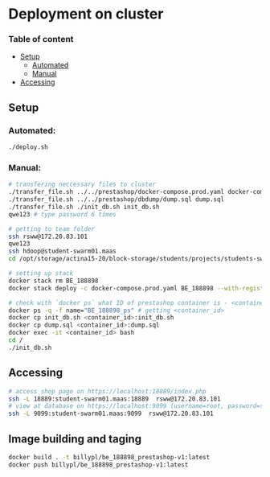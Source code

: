 # Deployment on cluster

### Table of content
- [Setup](#setup)
    - [Automated](#automated)
    - [Manual](#manual)
- [Accessing](#accessing)

## Setup

### Automated:
```bash
./deploy.sh
```

### Manual:
```bash
# transfering neccessary files to cluster
./transfer_file.sh ../../prestashop/docker-compose.prod.yaml docker-compose.yaml
./transfer_file.sh ../../prestashop/dbdump/dump.sql dump.sql 
./transfer_file.sh ./init_db.sh init_db.sh
qwe123 # type password 6 times
```

```bash
# getting to team folder
ssh rsww@172.20.83.101
qwe123
ssh hdoop@student-swarm01.maas
cd /opt/storage/actina15-20/block-storage/students/projects/students-swarm-services/BE_188898
```

```bash
# setting up stack
docker stack rm BE_188898
docker stack deploy -c docker-compose.prod.yaml BE_188898 --with-registry-auth

# check with `docker ps` what ID of prestashop container is - <container_id>
docker ps -q -f name="BE_188898_ps" # getting <container_id>
docker cp init_db.sh <container_id>:init_db.sh
docker cp dump.sql <container_id>:dump.sql
docker exec -it <container_id> bash
cd /
./init_db.sh
```

## Accessing

```bash
# access shop page on https://localhost:18889/index.php
ssh -L 18889:student-swarm01.maas:18889  rsww@172.20.83.101
# view at database on https://localhost:9099 (username=root, password=student)
ssh -L 9099:student-swarm01.maas:9099  rsww@172.20.83.101
```

## Image building and taging
```bash
docker build . -t billypl/be_188898_prestashop-v1:latest
docker push billypl/be_188898_prestashop-v1:latest
```